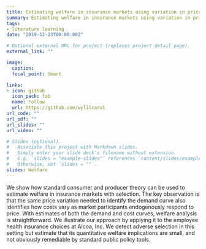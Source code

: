 ```yaml
---
title: Estimating welfare in insurance markets using variation in prices
summary: Estimating welfare in insurance markets using variation in prices
tags:
- literature learning 
date: "2019-12-23T00:00:00Z"

# Optional external URL for project (replaces project detail page).
external_link: ""

image:
  caption:
  focal_point: Smart

links:
- icon: github
  icon_pack: fab
  name: Follow
  url: https://github.com/wylilcarol
url_code: ""
url_pdf: ""
url_slides: ""
url_video: ""

# Slides (optional).
#   Associate this project with Markdown slides.
#   Simply enter your slide deck's filename without extension.
#   E.g. `slides = "example-slides"` references `content/slides/example-slides.md`.
#   Otherwise, set `slides = ""`.
slides: Welfare
---
```


We show how standard consumer and producer theory can be used to estimate welfare in insurance markets with selection. The key observation is that the same price variation needed to identify the demand curve also identifies how costs vary as market participants endogenously respond to price. With estimates of both the demand and cost curves, welfare analysis is straightforward. We illustrate our approach by applying it to the employee health insurance choices at Alcoa, Inc. We detect adverse selection in this setting but estimate that its quantitative welfare implications are small, and not obviously remediable by standard public policy tools.

